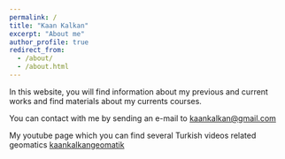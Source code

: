 ```yaml
---
permalink: /
title: "Kaan Kalkan"
excerpt: "About me"
author_profile: true
redirect_from: 
  - /about/
  - /about.html
---
```


In this website, you will find information about my previous and current works and find materials about my currents courses. 

You can contact with me by sending an e-mail to kaankalkan@gmail.com

My youtube page which you can find several Turkish videos related geomatics [kaankalkangeomatik](https://www.youtube.com/kaankalkangeomatik)

